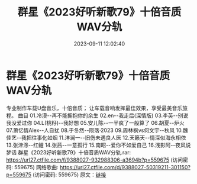 ﻿---
title: 群星《2023好听新歌79》十倍音质WAV分轨
date: 2023-09-11 12:02:40
categories: WAV车载音乐、镜像
tags: 华语中文
---
# 群星《2023好听新歌79》十倍音质WAV分轨

专业制作车载U盘音乐，十倍音质；
让车载音响发挥最佳效果，享受最美音乐旅程。
曲目
01.冷漠--再不能拥抱你的余生
02.en--我走后(深情版)
03.李英--别说我没爱过你
04.L(桃籽)--我好想
05.安儿陈--一半疯了一般算了
06.胡夏--炉火
07.萧忆情Alex--人自扰
08.于冬然--陨落·2023
09.周林枫vs何文宇--秋风
10.魏佳艺--我把往事化如烟
11.洋澜一--旧伤未遇良人医
12.天籁天--情深似海永相依
13.张津涤--红鲤
14.张茜--一意孤行
15.南昭--爱你不如爱自己
16.浅影阿--夜风说梦话
群星《2023好听新歌79》十倍音质WAV分轨.rar: https://url27.ctfile.com/f/9388027-932988306-a3694b?p=559675
(访问密码: 559675)
网络歌曲: https://url27.ctfile.com/d/9388027-50319211-301150?p=559675
(访问密码: 559675)
原文：[链接](https://blog.sina.com.cn/s/blog_1647c7e76010313eq.html)